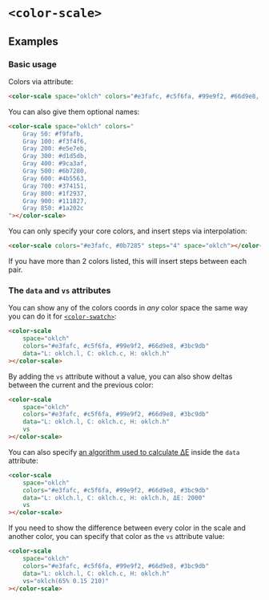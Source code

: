 # `<color-scale>`

## Examples

### Basic usage

Colors via attribute:

```html
<color-scale space="oklch" colors="#e3fafc, #c5f6fa, #99e9f2, #66d9e8, #3bc9db"></color-scale>
```

You can also give them optional names:

```html
<color-scale space="oklch" colors="
	Gray 50: #f9fafb,
	Gray 100: #f3f4f6,
	Gray 200: #e5e7eb,
	Gray 300: #d1d5db,
	Gray 400: #9ca3af,
	Gray 500: #6b7280,
	Gray 600: #4b5563,
	Gray 700: #374151,
	Gray 800: #1f2937,
	Gray 900: #111827,
	Gray 850: #1a202c
"></color-scale>
```


You can only specify your core colors, and insert steps via interpolation:

```html
<color-scale colors="#e3fafc, #0b7285" steps="4" space="oklch"></color-scale>
```

If you have more than 2 colors listed, this will insert steps between each pair.


### The `data` and `vs` attributes

You can show any of the colors coords in _any_ color space the same way you can do it for [`<color-swatch>`](../color-swatch/#the-data-attribute):

```html
<color-scale
	space="oklch"
	colors="#e3fafc, #c5f6fa, #99e9f2, #66d9e8, #3bc9db"
	data="L: oklch.l, C: oklch.c, H: oklch.h"
></color-scale>
```

By adding the `vs` attribute without a value, you can also show deltas between the current and the previous color:

```html
<color-scale
	space="oklch"
	colors="#e3fafc, #c5f6fa, #99e9f2, #66d9e8, #3bc9db"
	data="L: oklch.l, C: oklch.c, H: oklch.h"
	vs
></color-scale>
```

You can also specify [an algorithm used to calculate ΔE](https://colorjs.io/docs/color-difference#delta-e-e) inside the `data` attribute:

```html
<color-scale
	space="oklch"
	colors="#e3fafc, #c5f6fa, #99e9f2, #66d9e8, #3bc9db"
	data="L: oklch.l, C: oklch.c, H: oklch.h, ΔE: 2000"
	vs
></color-scale>
```

If you need to show the difference between every color in the scale and another color, you can specify that color as the `vs` attribute value:

```html
<color-scale
	space="oklch"
	colors="#e3fafc, #c5f6fa, #99e9f2, #66d9e8, #3bc9db"
	data="L: oklch.l, C: oklch.c, H: oklch.h"
	vs="oklch(65% 0.15 210)"
></color-scale>
```

<!--
If you want to insert interpolated colors only in specific places, you can use empty values:

```html
<color-scale space="oklch" colors="#e3fafc, , , , , , , , , #0b7285"></color-scale>
``` -->
